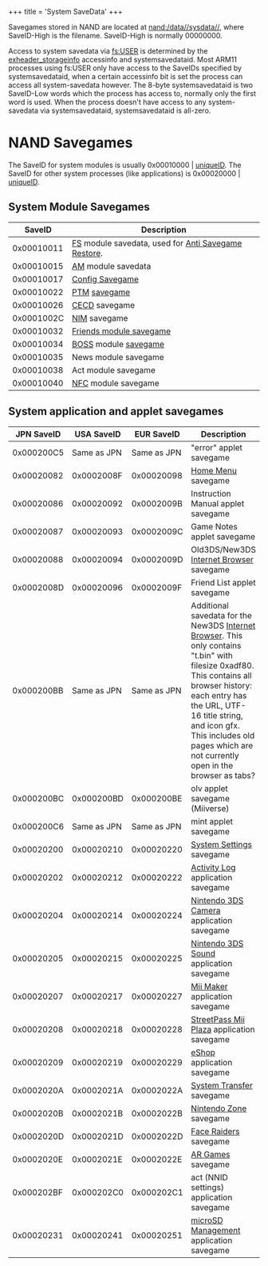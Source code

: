 +++
title = 'System SaveData'
+++

Savegames stored in NAND are located at
[nand:/data/<ID0>/sysdata/<SaveID-Low>/<SaveID-High>](Flash_Filesystem "wikilink"),
where SaveID-High is the filename. SaveID-High is normally 00000000.

Access to system savedata via [fs:USER](Filesystem_services "wikilink")
is determined by the [exheader_storageinfo](NCCH#CXI "wikilink")
accessinfo and systemsavedataid. Most ARM11 processes using fs:USER only
have access to the SaveIDs specified by systemsavedataid, when a certain
accessinfo bit is set the process can access all system-savedata
however. The 8-byte systemsavedataid is two SaveID-Low words which the
process has access to, normally only the first word is used. When the
process doesn't have access to any system-savedata via systemsavedataid,
systemsavedataid is all-zero.

# NAND Savegames

The SaveID for system modules is usually 0x00010000 \|
[uniqueID](Titles "wikilink"). The SaveID for other system processes
(like applications) is 0x00020000 \| [uniqueID](Titles "wikilink").

## System Module Savegames

| SaveID     | Description                                                                                                               |
|------------|---------------------------------------------------------------------------------------------------------------------------|
| 0x00010011 | [FS](Filesystem_services "wikilink") module savedata, used for [Anti Savegame Restore](Anti_Savegame_Restore "wikilink"). |
| 0x00010015 | [AM](Application_Manager_Services "wikilink") module savedata                                                             |
| 0x00010017 | [Config Savegame](Config_Savegame "wikilink")                                                                             |
| 0x00010022 | [PTM](PTM "wikilink") [savegame](PTM_Savegame "wikilink")                                                                 |
| 0x00010026 | [CECD](StreetPass "wikilink") savegame                                                                                    |
| 0x0001002C | [NIM](NIM_Services "wikilink") savegame                                                                                   |
| 0x00010032 | [Friends module savegame](FRD_Savegame "wikilink")                                                                        |
| 0x00010034 | [BOSS](SpotPass "wikilink") module [savegame](BOSS_Savegame "wikilink")                                                   |
| 0x00010035 | News module savegame                                                                                                      |
| 0x00010038 | Act module savegame                                                                                                       |
| 0x00010040 | [NFC](NFC_Services "wikilink") module savegame                                                                            |

## System application and applet savegames

| JPN SaveID | USA SaveID  | EUR SaveID  | Description                                                                                                                                                                                                                                                                                                      |
|------------|-------------|-------------|------------------------------------------------------------------------------------------------------------------------------------------------------------------------------------------------------------------------------------------------------------------------------------------------------------------|
| 0x000200C5 | Same as JPN | Same as JPN | "error" applet savegame                                                                                                                                                                                                                                                                                          |
| 0x00020082 | 0x0002008F  | 0x00020098  | [Home Menu](Home_Menu "wikilink") savegame                                                                                                                                                                                                                                                                       |
| 0x00020086 | 0x00020092  | 0x0002009B  | Instruction Manual applet savegame                                                                                                                                                                                                                                                                               |
| 0x00020087 | 0x00020093  | 0x0002009C  | Game Notes applet savegame                                                                                                                                                                                                                                                                                       |
| 0x00020088 | 0x00020094  | 0x0002009D  | Old3DS/New3DS [Internet Browser](Internet_Browser "wikilink") savegame                                                                                                                                                                                                                                           |
| 0x0002008D | 0x00020096  | 0x0002009F  | Friend List applet savegame                                                                                                                                                                                                                                                                                      |
| 0x000200BB | Same as JPN | Same as JPN | Additional savedata for the New3DS [Internet Browser](Internet_Browser "wikilink"). This only contains "t.bin" with filesize 0xadf80. This contains all browser history: each entry has the URL, UTF-16 title string, and icon gfx. This includes old pages which are not currently open in the browser as tabs? |
| 0x000200BC | 0x000200BD  | 0x000200BE  | olv applet savegame (Miiverse)                                                                                                                                                                                                                                                                                   |
| 0x000200C6 | Same as JPN | Same as JPN | mint applet savegame                                                                                                                                                                                                                                                                                             |
| 0x00020200 | 0x00020210  | 0x00020220  | [System Settings](System_Settings "wikilink") savegame                                                                                                                                                                                                                                                           |
| 0x00020202 | 0x00020212  | 0x00020222  | [Activity Log](Activity_Log "wikilink") application savegame                                                                                                                                                                                                                                                     |
| 0x00020204 | 0x00020214  | 0x00020224  | [Nintendo 3DS Camera](Nintendo_3DS_Camera "wikilink") application savegame                                                                                                                                                                                                                                       |
| 0x00020205 | 0x00020215  | 0x00020225  | [Nintendo 3DS Sound](Nintendo_3DS_Sound "wikilink") application savegame                                                                                                                                                                                                                                         |
| 0x00020207 | 0x00020217  | 0x00020227  | [Mii Maker](Mii_Maker "wikilink") application savegame                                                                                                                                                                                                                                                           |
| 0x00020208 | 0x00020218  | 0x00020228  | [StreetPass Mii Plaza](StreetPass_Mii_Plaza "wikilink") application savegame                                                                                                                                                                                                                                     |
| 0x00020209 | 0x00020219  | 0x00020229  | [eShop](eShop "wikilink") application savegame                                                                                                                                                                                                                                                                   |
| 0x0002020A | 0x0002021A  | 0x0002022A  | [System Transfer](System_Transfer "wikilink") savegame                                                                                                                                                                                                                                                           |
| 0x0002020B | 0x0002021B  | 0x0002022B  | [Nintendo Zone](Nintendo_Zone "wikilink") savegame                                                                                                                                                                                                                                                               |
| 0x0002020D | 0x0002021D  | 0x0002022D  | [Face Raiders](Face_Raiders "wikilink") savegame                                                                                                                                                                                                                                                                 |
| 0x0002020E | 0x0002021E  | 0x0002022E  | [AR Games](AR_Games "wikilink") savegame                                                                                                                                                                                                                                                                         |
| 0x000202BF | 0x000202C0  | 0x000202C1  | act (NNID settings) application savegame                                                                                                                                                                                                                                                                         |
| 0x00020231 | 0x00020241  | 0x00020251  | [microSD Management](microSD_Management "wikilink") application savegame                                                                                                                                                                                                                                         |
